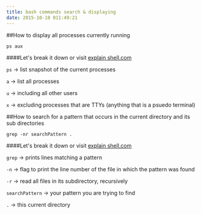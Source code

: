 ```yaml
---
title: bash commands search & displaying
date: 2015-10-18 011:49:21
---
```


##How to display all processes currently running

`ps aux` 

####Let's break it down or visit [explain shell.com](http://explainshell.com/explain?cmd=ps+aux)

`ps` -> list snapshot of the current processes

`a` -> list all processes

`u` -> including all other users

`x` -> excluding processes that are TTYs (anything that is a psuedo terminal)



##How to search for a pattern that occurs in the current directory and its sub directories

`grep -nr searchPattern .`

####Let's break it down or visit [explain shell.com](http://explainshell.com/explain?cmd=grep+-nr+.)

`grep` -> prints lines matching a pattern

`-n` -> flag to print the line number of the file in which the pattern was found

`-r` -> read all files in its subdirectory, recursively

`searchPattern` -> your pattern you are trying to find

`.` -> this current directory